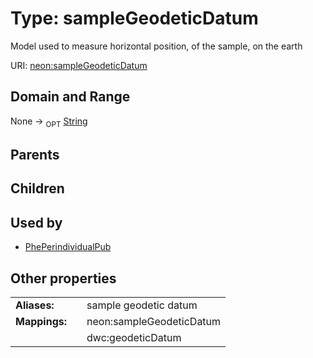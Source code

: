 
# Type: sampleGeodeticDatum


Model used to measure horizontal position, of the sample, on the earth

URI: [neon:sampleGeodeticDatum](https://data.neonscience.org/sampleGeodeticDatum)


## Domain and Range

None ->  <sub>OPT</sub> [String](types/String.md)

## Parents


## Children


## Used by

 * [PhePerindividualPub](PhePerindividualPub.md)

## Other properties

|  |  |  |
| --- | --- | --- |
| **Aliases:** | | sample geodetic datum |
| **Mappings:** | | neon:sampleGeodeticDatum |
|  | | dwc:geodeticDatum |

